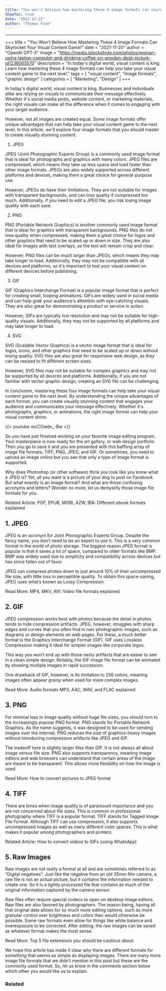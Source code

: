 ```yaml
---
title: "You won't believe how mastering these 4 image formats can skyrocket your visual content game!"
ShowToc: true 
date: "2022-12-22"
author: "Thomas Fine"
---
```

*****
+++ 
title = "You Won't Believe How Mastering These 4 Image Formats Can Skyrocket Your Visual Content Game!" 
date = "2021-11-20" 
author = "OpenAI GPT-3" 
image = "https://media.istockphoto.com/photos/woman-using-laptop-computer-and-drinking-coffee-on-wooden-desk-picture-id1236065570" 
description = "In today's digital world, visual content is king. Learn how mastering these 4 image formats can help you take your visual content game to the next level." 
tags = [ "visual content", "image formats", "graphic design" ] 
categories = [ "Marketing", "Design" ] 
+++ 

In today's digital world, visual content is king. Businesses and individuals alike are relying on visuals to communicate their message effectively. Whether it's social media posts, website content, or marketing materials, the right visuals can make all the difference when it comes to engaging with your target audience.

However, not all images are created equal. Some image formats offer unique advantages that can help take your visual content game to the next level. In this article, we'll explore four image formats that you should master to create visually stunning content.

1) JPEG

JPEG (Joint Photographic Experts Group) is a commonly used image format that is ideal for photographs and graphics with many colors. JPEG files are compressed, which means they take up less space and load faster than other image formats. JPEGs are also widely supported across different platforms and devices, making them a great choice for general-purpose use.

However, JPEGs do have their limitations. They are not suitable for images with transparent backgrounds, and can lose quality if compressed too much. Additionally, if you need to edit a JPEG file, you risk losing image quality with each save.

2) PNG

PNG (Portable Network Graphics) is another commonly used image format that is ideal for graphics with transparent backgrounds. PNG files do not lose quality when compressed, making them a great choice for logos and other graphics that need to be scaled up or down in size. They are also ideal for images with text overlays, as the text will remain crisp and clear.

However, PNG files can be much larger than JPEGs, which means they may take longer to load. Additionally, they may not be compatible with all devices and platforms, so it's important to test your visual content on different devices before publishing.

3) GIF

GIF (Graphics Interchange Format) is a popular image format that is perfect for creating small, looping animations. GIFs are widely used in social media and can help grab your audience's attention with eye-catching visuals. They are also great for demonstrating a product or service in action.

However, GIFs are typically low resolution and may not be suitable for high-quality visuals. Additionally, they may not be supported by all platforms and may take longer to load.

4) SVG

SVG (Scalable Vector Graphics) is a vector image format that is ideal for logos, icons, and other graphics that need to be scaled up or down without losing quality. SVG files are also great for responsive web design, as they can be resized to fit different screen sizes.

However, SVG files may not be suitable for complex graphics and may not be supported by all devices and platforms. Additionally, if you are not familiar with vector graphic design, creating an SVG file can be challenging.

In conclusion, mastering these four image formats can help take your visual content game to the next level. By understanding the unique advantages of each format, you can create visually stunning content that engages your audience and communicates your message effectively. Whether it's photographs, graphics, or animations, the right image format can help your visual content shine.

{{< youtube mcCOwdn_-Bw >}} 



So you have just finished working on your favorite image editing program. Your masterpiece is now ready for the art gallery, or web design portfolio. Then you go to save it and you are presented with this baffling array of image file formats; TIFF, PNG, JPEG, and GIF. Or sometimes, you need to upload an image online but you see that only a type of image format is supported.
 
Why does Photoshop (or other software) think you look like you know what a JPEG is? Yet, all you want is a picture of your dog to post on Facebook. But what exactly is an image format? And what are those confusing acronyms and letters? Wonder no more, let us demystify those image file formats for you.
 
Related Article: PDF, EPUB, MOBI, AZW, IBA: Different ebook formats explained
 
## 1. JPEG
 
JPEG is an acronym for Joint Photographic Experts Group. Despite the fancy name, you don’t need to be an expert to use it. This is a very common format in the world of photo storage. The biggest reason JPEG format is popular is that it saves a lot of space, compared to older formats like BMP. BMP was widely used due to simplicity and compatibility across devices but has since fallen out of favor.
 
JPEG can compress photos down to just around 10% of their uncompressed file size, with little loss in perceptible quality. To obtain this space-saving, JPEG uses what’s known as Lossy Compression. 
 
Read More: MP4, MKV, AVI: Video file formats explained
 
## 2. GIF
 
JPEG compression works best with photos because the detail in photos tends to hide compression artifacts. JPEG, however, struggles with sharp edges and curves that you often find in non-photographic images, such as diagrams or design elements on web pages. For these, a much better format is the Graphics Interchange Format (GIF). GIF uses Lossless Compression making it ideal for simpler images like corporate logos. 
 
This way you won’t end up with those nasty artifacts that are easier to see in a clean simple design. Notably, the GIF image file format can be animated by showing multiple images in rapid succession.
 
One drawback of GIF, however, is its limitation to 256 colors, meaning images often appear grainy when used for more complex images.
 
Read More: Audio formats MP3, AAC, WAV, and FLAC explained
 
## 3. PNG
 
For minimal loss in image quality without huge file sizes, you should turn to the increasingly popular PNG format. PNG stands for Portable Network Graphics. As the name suggests, it was designed to be used for sending images over the internet. PNG reduces the size of graphics-heavy images without introducing compression artifacts like JPEG and GIF. 
 
The tradeoff here is slightly larger files than GIF. It is not always all about image versus file size. PNG also supports transparency, meaning image editors and web browsers can understand that certain areas of the image are meant to be transparent. This allows more flexibility on how the image is used.
 
Read More: How to convert pictures to JPEG format
 
## 4. TIFF
 
There are times when image quality is of paramount importance and you are not concerned about file sizes. This is common in professional photography where TIFF is a popular format. TIFF stands for Tagged Image File Format. Although TIFF can use compression, it also supports uncompressed images as well as many different color spaces. This is what makes it popular among photographers and printers. 
 
Related Article: How to convert videos to GIFs (using WhatsApp)
 
## 5. Raw Images
 
Raw images are not really a format at all and are sometimes referred to as “Digital negatives”. Just like the negative from an old 35mm film camera, a raw file is not an actual picture, but it contains the information needed to create one. So it is a lightly processed file that contains as much of the original information captured by the camera sensor. 
 
Raw files often require special codecs to open on desktop image editors. Raw files are also favored by photographers. The reason being, having all that original data allows for so much more editing options, such as more granular control over brightness and colors than would otherwise be possible. Some raw formats even allow for things like white balance and overexposure to be corrected. After editing, the raw images can be saved as whatever format makes the most sense.
 
Read More: Top 5 file extensions you should be cautious about
 
We hope this article has made it clear why there are different formats for something that seems as simple as displaying images. There are many more image file formats that we didn’t mention in this post but these are the commonly used format. So, let us know in the comments section below which other you would like us to explain.
 
### Related




